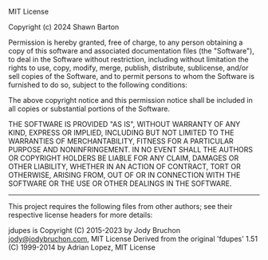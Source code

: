 MIT License

Copyright (c) 2024 Shawn Barton

Permission is hereby granted, free of charge, to any person obtaining a copy
of this software and associated documentation files (the "Software"), to deal
in the Software without restriction, including without limitation the rights
to use, copy, modify, merge, publish, distribute, sublicense, and/or sell
copies of the Software, and to permit persons to whom the Software is
furnished to do so, subject to the following conditions:

The above copyright notice and this permission notice shall be included in all
copies or substantial portions of the Software.

THE SOFTWARE IS PROVIDED "AS IS", WITHOUT WARRANTY OF ANY KIND, EXPRESS OR
IMPLIED, INCLUDING BUT NOT LIMITED TO THE WARRANTIES OF MERCHANTABILITY,
FITNESS FOR A PARTICULAR PURPOSE AND NONINFRINGEMENT. IN NO EVENT SHALL THE
AUTHORS OR COPYRIGHT HOLDERS BE LIABLE FOR ANY CLAIM, DAMAGES OR OTHER
LIABILITY, WHETHER IN AN ACTION OF CONTRACT, TORT OR OTHERWISE, ARISING FROM,
OUT OF OR IN CONNECTION WITH THE SOFTWARE OR THE USE OR OTHER DEALINGS IN THE
SOFTWARE.

----------

This project requires the following files from other authors;
see their respective license headers for more details:

jdupes is Copyright (C) 2015-2023 by Jody Bruchon jody@jodybruchon.com, MIT License
Derived from the original 'fdupes' 1.51 (C) 1999-2014 by Adrian Lopez, MIT License
